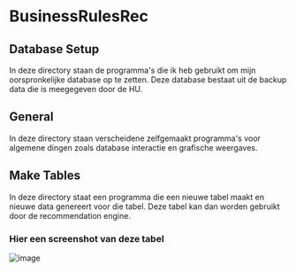 # BusinessRulesRec
## Database Setup
In deze directory staan de programma's die ik heb gebruikt om mijn oorspronkelijke database op te zetten. Deze database bestaat uit de backup data die is meegegeven door de HU.

## General
In deze directory staan verscheidene zelfgemaakt programma's voor algemene dingen zoals database interactie en grafische weergaves.

## Make Tables
In deze directory staat een programma die een nieuwe tabel maakt en nieuwe data genereert voor die tabel. Deze tabel kan dan worden gebruikt door de recommendation engine.

### Hier een screenshot van deze tabel
![image](https://user-images.githubusercontent.com/75225200/111640094-25c35a00-87fc-11eb-857a-86dd3e8761f4.png)
